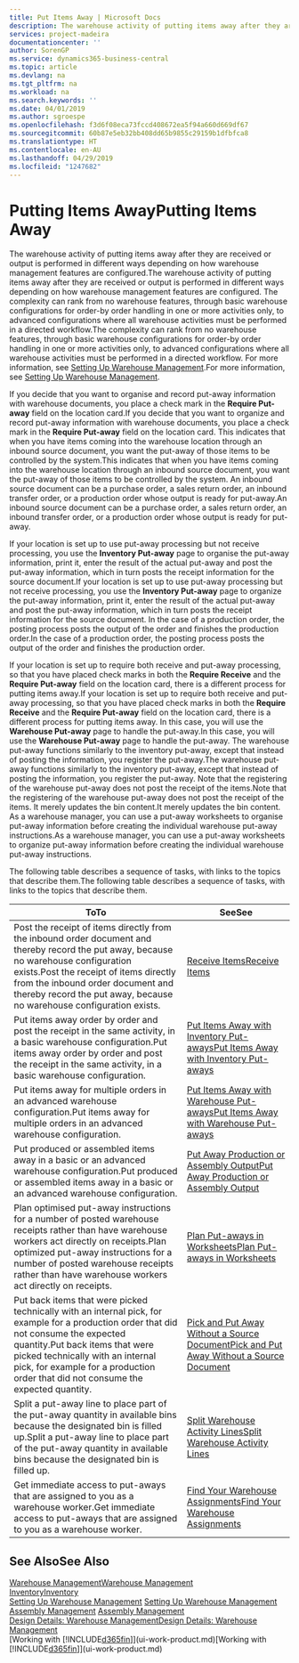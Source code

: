 ```yaml
---
title: Put Items Away | Microsoft Docs
description: The warehouse activity of putting items away after they are received or output is performed in different ways depending on how warehouse management features are configured.
services: project-madeira
documentationcenter: ''
author: SorenGP
ms.service: dynamics365-business-central
ms.topic: article
ms.devlang: na
ms.tgt_pltfrm: na
ms.workload: na
ms.search.keywords: ''
ms.date: 04/01/2019
ms.author: sgroespe
ms.openlocfilehash: f3d6f08eca73fccd408672ea5f94a660d669df67
ms.sourcegitcommit: 60b87e5eb32bb408dd65b9855c29159b1dfbfca8
ms.translationtype: HT
ms.contentlocale: en-AU
ms.lasthandoff: 04/29/2019
ms.locfileid: "1247682"
---
```

# <a name="putting-items-away"></a><span data-ttu-id="223d9-103">Putting Items Away</span><span class="sxs-lookup"><span data-stu-id="223d9-103">Putting Items Away</span></span>
<span data-ttu-id="223d9-104">The warehouse activity of putting items away after they are received or output is performed in different ways depending on how warehouse management features are configured.</span><span class="sxs-lookup"><span data-stu-id="223d9-104">The warehouse activity of putting items away after they are received or output is performed in different ways depending on how warehouse management features are configured.</span></span> <span data-ttu-id="223d9-105">The complexity can rank from no warehouse features, through basic warehouse configurations for order-by order handling in one or more activities only, to advanced configurations where all warehouse activities must be performed in a directed workflow.</span><span class="sxs-lookup"><span data-stu-id="223d9-105">The complexity can rank from no warehouse features, through basic warehouse configurations for order-by order handling in one or more activities only, to advanced configurations where all warehouse activities must be performed in a directed workflow.</span></span> <span data-ttu-id="223d9-106">For more information, see [Setting Up Warehouse Management](warehouse-setup-warehouse.md).</span><span class="sxs-lookup"><span data-stu-id="223d9-106">For more information, see [Setting Up Warehouse Management](warehouse-setup-warehouse.md).</span></span>

<span data-ttu-id="223d9-107">If you decide that you want to organise and record put-away information with warehouse documents, you place a check mark in the **Require Put-away** field on the location card.</span><span class="sxs-lookup"><span data-stu-id="223d9-107">If you decide that you want to organize and record put-away information with warehouse documents, you place a check mark in the **Require Put-away** field on the location card.</span></span> <span data-ttu-id="223d9-108">This indicates that when you have items coming into the warehouse location through an inbound source document, you want the put-away of those items to be controlled by the system.</span><span class="sxs-lookup"><span data-stu-id="223d9-108">This indicates that when you have items coming into the warehouse location through an inbound source document, you want the put-away of those items to be controlled by the system.</span></span> <span data-ttu-id="223d9-109">An inbound source document can be a purchase order, a sales return order, an inbound transfer order, or a production order whose output is ready for put-away.</span><span class="sxs-lookup"><span data-stu-id="223d9-109">An inbound source document can be a purchase order, a sales return order, an inbound transfer order, or a production order whose output is ready for put-away.</span></span>  

<span data-ttu-id="223d9-110">If your location is set up to use put-away processing but not receive processing, you use the **Inventory Put-away** page to organise the put-away information, print it, enter the result of the actual put-away and post the put-away information, which in turn posts the receipt information for the source document.</span><span class="sxs-lookup"><span data-stu-id="223d9-110">If your location is set up to use put-away processing but not receive processing, you use the **Inventory Put-away** page to organize the put-away information, print it, enter the result of the actual put-away and post the put-away information, which in turn posts the receipt information for the source document.</span></span> <span data-ttu-id="223d9-111">In the case of a production order, the posting process posts the output of the order and finishes the production order.</span><span class="sxs-lookup"><span data-stu-id="223d9-111">In the case of a production order, the posting process posts the output of the order and finishes the production order.</span></span>

<span data-ttu-id="223d9-112">If your location is set up to require both receive and put-away processing, so that you have placed check marks in both the **Require Receive** and the **Require Put-away** field on the location card, there is a different process for putting items away.</span><span class="sxs-lookup"><span data-stu-id="223d9-112">If your location is set up to require both receive and put-away processing, so that you have placed check marks in both the **Require Receive** and the **Require Put-away** field on the location card, there is a different process for putting items away.</span></span> <span data-ttu-id="223d9-113">In this case, you will use the **Warehouse Put-away** page to handle the put-away.</span><span class="sxs-lookup"><span data-stu-id="223d9-113">In this case, you will use the **Warehouse Put-away** page to handle the put-away.</span></span> <span data-ttu-id="223d9-114">The warehouse put-away functions similarly to the inventory put-away, except that instead of posting the information, you register the put-away.</span><span class="sxs-lookup"><span data-stu-id="223d9-114">The warehouse put-away functions similarly to the inventory put-away, except that instead of posting the information, you register the put-away.</span></span> <span data-ttu-id="223d9-115">Note that the registering of the warehouse put-away does not post the receipt of the items.</span><span class="sxs-lookup"><span data-stu-id="223d9-115">Note that the registering of the warehouse put-away does not post the receipt of the items.</span></span> <span data-ttu-id="223d9-116">It merely updates the bin content.</span><span class="sxs-lookup"><span data-stu-id="223d9-116">It merely updates the bin content.</span></span> <span data-ttu-id="223d9-117">As a warehouse manager, you can use a put-away worksheets to organise put-away information before creating the individual warehouse put-away instructions.</span><span class="sxs-lookup"><span data-stu-id="223d9-117">As a warehouse manager, you can use a put-away worksheets to organize put-away information before creating the individual warehouse put-away instructions.</span></span>

<span data-ttu-id="223d9-118">The following table describes a sequence of tasks, with links to the topics that describe them.</span><span class="sxs-lookup"><span data-stu-id="223d9-118">The following table describes a sequence of tasks, with links to the topics that describe them.</span></span>   

|<span data-ttu-id="223d9-119">**To**</span><span class="sxs-lookup"><span data-stu-id="223d9-119">**To**</span></span>|<span data-ttu-id="223d9-120">**See**</span><span class="sxs-lookup"><span data-stu-id="223d9-120">**See**</span></span>|  
|------------|-------------|  
|<span data-ttu-id="223d9-121">Post the receipt of items directly from the inbound order document and thereby record the put away, because no warehouse configuration exists.</span><span class="sxs-lookup"><span data-stu-id="223d9-121">Post the receipt of items directly from the inbound order document and thereby record the put away, because no warehouse configuration exists.</span></span>|[<span data-ttu-id="223d9-122">Receive Items</span><span class="sxs-lookup"><span data-stu-id="223d9-122">Receive Items</span></span>](warehouse-how-receive-items.md)|  
|<span data-ttu-id="223d9-123">Put items away order by order and post the receipt in the same activity, in a basic warehouse configuration.</span><span class="sxs-lookup"><span data-stu-id="223d9-123">Put items away order by order and post the receipt in the same activity, in a basic warehouse configuration.</span></span>|[<span data-ttu-id="223d9-124">Put Items Away with Inventory Put-aways</span><span class="sxs-lookup"><span data-stu-id="223d9-124">Put Items Away with Inventory Put-aways</span></span>](warehouse-how-to-put-items-away-with-inventory-put-aways.md)|  
|<span data-ttu-id="223d9-125">Put items away for multiple orders in an advanced warehouse configuration.</span><span class="sxs-lookup"><span data-stu-id="223d9-125">Put items away for multiple orders in an advanced warehouse configuration.</span></span>|[<span data-ttu-id="223d9-126">Put Items Away with Warehouse Put-aways</span><span class="sxs-lookup"><span data-stu-id="223d9-126">Put Items Away with Warehouse Put-aways</span></span>](warehouse-how-to-put-items-away-with-warehouse-put-aways.md)|  
|<span data-ttu-id="223d9-127">Put produced or assembled items away in a basic or an advanced warehouse configuration.</span><span class="sxs-lookup"><span data-stu-id="223d9-127">Put produced or assembled items away in a basic or an advanced warehouse configuration.</span></span>|[<span data-ttu-id="223d9-128">Put Away Production or Assembly Output</span><span class="sxs-lookup"><span data-stu-id="223d9-128">Put Away Production or Assembly Output</span></span>](warehouse-how-to-put-away-production-output.md)|
|<span data-ttu-id="223d9-129">Plan optimised put-away instructions for a number of posted warehouse receipts rather than have warehouse workers act directly on receipts.</span><span class="sxs-lookup"><span data-stu-id="223d9-129">Plan optimized put-away instructions for a number of posted warehouse receipts rather than have warehouse workers act directly on receipts.</span></span>|[<span data-ttu-id="223d9-130">Plan Put-aways in Worksheets</span><span class="sxs-lookup"><span data-stu-id="223d9-130">Plan Put-aways in Worksheets</span></span>](warehouse-how-to-plan-put-aways-in-worksheets.md)|  
|<span data-ttu-id="223d9-131">Put back items that were picked technically with an internal pick, for example for a production order that did not consume the expected quantity.</span><span class="sxs-lookup"><span data-stu-id="223d9-131">Put back items that were picked technically with an internal pick, for example for a production order that did not consume the expected quantity.</span></span>|[<span data-ttu-id="223d9-132">Pick and Put Away Without a Source Document</span><span class="sxs-lookup"><span data-stu-id="223d9-132">Pick and Put Away Without a Source Document</span></span>](warehouse-how-to-create-put-aways-from-internal-put-aways.md)|
|<span data-ttu-id="223d9-133">Split a put-away line to place part of the put-away quantity in available bins because the designated bin is filled up.</span><span class="sxs-lookup"><span data-stu-id="223d9-133">Split a put-away line to place part of the put-away quantity in available bins because the designated bin is filled up.</span></span>|[<span data-ttu-id="223d9-134">Split Warehouse Activity Lines</span><span class="sxs-lookup"><span data-stu-id="223d9-134">Split Warehouse Activity Lines</span></span>](warehouse-how-to-split-warehouse-activity-lines.md)|
|<span data-ttu-id="223d9-135">Get immediate access to put-aways that are assigned to you as a warehouse worker.</span><span class="sxs-lookup"><span data-stu-id="223d9-135">Get immediate access to put-aways that are assigned to you as a warehouse worker.</span></span>|[<span data-ttu-id="223d9-136">Find Your Warehouse Assignments</span><span class="sxs-lookup"><span data-stu-id="223d9-136">Find Your Warehouse Assignments</span></span>](warehouse-how-to-find-your-warehouse-assignments.md)|    

## <a name="see-also"></a><span data-ttu-id="223d9-137">See Also</span><span class="sxs-lookup"><span data-stu-id="223d9-137">See Also</span></span>  
[<span data-ttu-id="223d9-138">Warehouse Management</span><span class="sxs-lookup"><span data-stu-id="223d9-138">Warehouse Management</span></span>](warehouse-manage-warehouse.md)  
[<span data-ttu-id="223d9-139">Inventory</span><span class="sxs-lookup"><span data-stu-id="223d9-139">Inventory</span></span>](inventory-manage-inventory.md)  
<span data-ttu-id="223d9-140">[Setting Up Warehouse Management](warehouse-setup-warehouse.md)   </span><span class="sxs-lookup"><span data-stu-id="223d9-140">[Setting Up Warehouse Management](warehouse-setup-warehouse.md)   </span></span>  
<span data-ttu-id="223d9-141">[Assembly Management](assembly-assemble-items.md)  </span><span class="sxs-lookup"><span data-stu-id="223d9-141">[Assembly Management](assembly-assemble-items.md)  </span></span>  
[<span data-ttu-id="223d9-142">Design Details: Warehouse Management</span><span class="sxs-lookup"><span data-stu-id="223d9-142">Design Details: Warehouse Management</span></span>](design-details-warehouse-management.md)  
<span data-ttu-id="223d9-143">[Working with [!INCLUDE[d365fin](includes/d365fin_md.md)]](ui-work-product.md)</span><span class="sxs-lookup"><span data-stu-id="223d9-143">[Working with [!INCLUDE[d365fin](includes/d365fin_md.md)]](ui-work-product.md)</span></span>  
